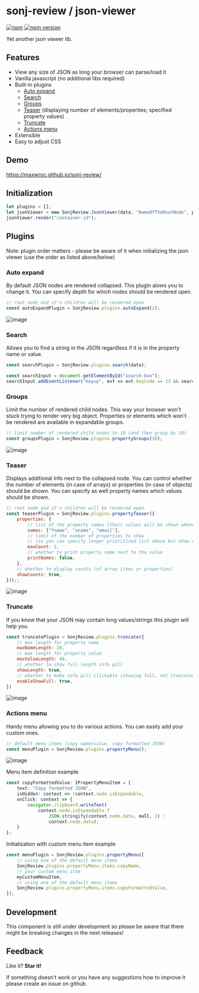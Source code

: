 # sonj-review / json-viewer
[![npm](https://img.shields.io/npm/dm/sonj-review?label=npm%20downloads)](https://www.npmjs.com/package/sonj-review)
[![npm version](https://img.shields.io/npm/v/sonj-review?color=blue)](https://www.npmjs.com/package/sonj-review)

Yet another json viewer lib. 

## Features

* View any size of JSON as long your browser can parse/load it
* Vanilla javascript (no additional libs required)
* Built-in plugins
  * [Auto expand](#auto-expand)
  * [Search](#search)
  * [Groups](#groups)
  * [Teaser](#teaser) (displaying number of elements/properties; specified property values)
  * [Truncate](#truncate)
  * [Actions menu](#actions-menu)
* Extensible
* Easy to adjust CSS

## Demo 

https://maxwroc.github.io/sonj-review/

## Initialization

```js
let plugins = [];
let jsonViewer = new SonjReview.JsonViewer(data, "NameOfTheRootNode", plugins);
jsonViewer.render("container-id");
```

## Plugins

Note: plugin order matters - please be aware of it when initializing the json viewer (use the order as listed above/below)

### Auto expand

By default JSON nodes are rendered collapsed. This plugin alows you to change it. You can specify depth for which nodes should be rendered open.

```js
// root node and it's children will be rendered open
const autoExpandPlugin = SonjReview.plugins.autoExpand(2);
```
![image](https://user-images.githubusercontent.com/8268674/124646232-4b986b80-de8c-11eb-822a-8bf9b038ebe6.png)

### Search 

Allows you to find a string in the JSON regardless if it is in the property name or value.

```js
const searchPlugin = SonjReview.plugins.search(data);

const searchInput = document.getElementById("search-box");
searchInput.addEventListener("keyup", evt => evt.keyCode == 13 && searchPlugin.query(searchInput.value));
```

### Groups

Limit the number of rendered child nodes. This way your browser won't stuck trying to render very big object. Properties or elements which won't be rendered are available in expandable groups.

```js
// limit number of rendered child nodes to 10 (and then group by 10)
const groupsPlugin = SonjReview.plugins.propertyGroups(10);
```

![image](https://user-images.githubusercontent.com/8268674/124648967-cd3dc880-de8f-11eb-9e76-4bc1478c5369.png)


### Teaser

Displays additional info next to the collapsed node. You can control whether the number of elements (in case of arrays) or properties (in case of objects) should be shown. You can specify as well property names which values should be shown.

```js
// root node and it's children will be rendered open
const teaserPlugin = SonjReview.plugins.propertyTeaser({ 
    properties: { 
        // list of the property names (their values will be shown whenever they exist)
        names: ["fname", "sname", "email"], 
        // limit of the number of properties to show 
        // (so you can specify longer prioritized list above but show only few of them found)
        maxCount: 2,
        // whether to print property name next to the value
        printNames: false,
    },
    // whether to display counts (of array items or properties)
    showCounts: true,
}));;
```

![image](https://user-images.githubusercontent.com/8268674/124646420-869a9f00-de8c-11eb-9895-c60a9b0b1551.png)

### Truncate

If you know that your JSON may contain long values/strings this plugin will help you.

```js
const truncatePlugin = SonjReview.plugins.truncate({ 
    // max length for property name
    maxNameLength: 20,
    // max length for property value
    maxValueLength: 40,
    // whether to show full length info pill
    showLength: true, 
    // whether to make info pill clickable (showing full, not truncated value)
    enableShowFull: true,
})
```

![image](https://user-images.githubusercontent.com/8268674/124651325-ae8d0100-de92-11eb-9e0c-f4c2402cbdac.png)


### Actions menu

Handy menu allowing you to do various actions. You can easily add your custom ones.

```js
// default menu items (copy name/value, copy formatted JSON)
const menuPlugin = SonjReview.plugins.propertyMenu();
```

![image](https://user-images.githubusercontent.com/8268674/124652129-a4b7cd80-de93-11eb-83a6-c4ae483ceb35.png)

Menu item definition example

```typescript
const copyFormattedValue: IPropertyMenuItem = {
    text: "Copy formatted JSON",
    isHidden: context => !context.node.isExpandable,
    onClick: context => {
        navigator.clipboard.writeText(
            context.node.isExpandable ? 
                JSON.stringify(context.node.data, null, 2) : 
                context.node.data);
    }
};
```

Initialization with custom menu item example

```js
const menuPlugin = SonjReview.plugins.propertyMenu([
    // using one of the default menu items
    SonjReview.plugins.propertyMenu.items.copyName,
    // your custom menu item
    myCustomMenuItem,
    // using one of the default menu items
    SonjReview.plugins.propertyMenu.items.copyFormattedValue,
]);
```

## Development

This component is still under development so please be aware that there might be breaking changes in the next releases!

## Feedback

Like it? **Star it!**

If something doesn't work or you have any suggestions how to improve it please create an issue on github.
